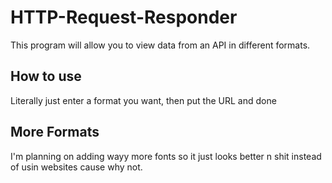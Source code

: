 # HTTP-Request-Responder
This program will allow you to view data from an API in different formats.

## How to use
Literally just enter a format you want, then put the URL and done

## More Formats
I'm planning on adding wayy more fonts so it just looks better n shit instead of usin websites cause why not.
